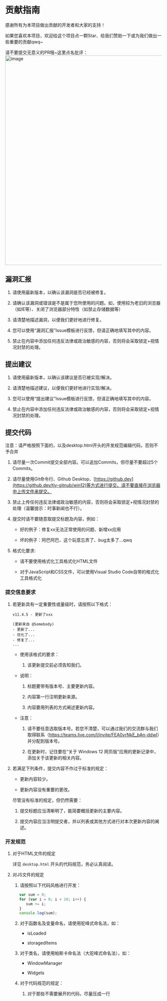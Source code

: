 # 贡献指南

感谢所有为本项目做出贡献的开发者和大家的支持！

如果您喜欢本项目，欢迎给这个项目点一颗Star、给我们赞助一下或为我们做出一些重要的贡献qwq~

请不要提交无意义的PR哦~这里点名批评：
<img width="673" alt="image" src="https://github.com/tjy-gitnub/win12/assets/121747915/2da6f2d8-369a-4ef7-a87e-7ac4ecacd78b">

## 漏洞汇报

1. 请使用最新版本，以确认该漏洞是否已经被修复。

2. 请确认该漏洞或错误是不是属于您所使用的问题。如，使用较为老旧的浏览器（如IE等）、关闭了浏览器部分特性（如禁止存储数据等）

3. 请清楚地描述漏洞，以便我们更好地进行修复。

4. 您可以使用“漏洞汇报”Issue模板进行反馈，但请正确地填写其中的内容。

5. 禁止在内容中添加任何违反法律或政治敏感的内容，否则将会采取锁定+视情况封禁的处理。

## 提出建议

1. 请使用最新版本，以确认该建议是否已被实现/解决。

2. 请清楚地描述建议，以便我们更好地进行实现/解决。

3. 您可以使用“提出建议”Issue模板进行反馈，但请正确地填写其中的内容。

4. 禁止在内容中添加任何违反法律或政治敏感的内容，否则将会采取锁定+视情况封禁的处理。

## 提交代码

注意：请严格按照下面的，以及desktop.html开头的开发规范编辑代码，否则不予合并

1. 请尽量一次Commit提交全部内容。可以追加Commits，但尽量不要超过5个Commits。

2. 请尽量使用Git命令行、Github Desktop、[https://github.dev](https://github.dev/tjy-gitnub/win12)等方式进行提交。请不要直接在浏览器中上传文件来提交。

3. 禁止上传任何违反法律或政治敏感的内容，否则将会采取锁定+视情况封禁的处理（温馨提示：时事新闻也不行）。

4. 提交时请不要随意取提交标题及内容，例如：

   - 好的例子：修复xx无法正常使用的问题、新增xx应用
  
   - 坏的例子：阿巴阿巴、这个玩意忘弄了、bug太多了...qwq

5. 格式化要求:

   - 请不要使用格式化工具格式化HTML文件

   - 对于JavaScript和CSS文件，可以使用Visual Studio Code自带的格式化工具格式化

### 提交信息要求

   1. 若更新具有一定重要性或量级时，请按照以下格式：

      ```
      v11.4.5 - 更新了xxx

      (更新来自 @Somebody)
      - 更新了...
      - 优化了...
      - 修复了...
      ...
      ```

      - 使用该格式的要求：

         1. 该更新提交前必须告知我们。

      - 说明：

         1. 标题要带有版本号、主要更新内容。

         2. 内容第一行注明更新来源。

         3. 内容要用列表的方式阐述更新内容。

      - 注意：

         1. 请不要任意选取版本号。若您不清楚，可以通过我们的交流群与我们取得联系（<https://teams.live.com/l/invite/FEA0yrNkE_bAn-ddwI>）并分配到版本号。

         2. 在更新时，记住要在“关于 Windows 12 网页版”应用的更新记录中，添加关于该更新的相关内容。

   2. 若满足下列条件，提交内容不作过于标准的规定：

      - 更新内容较少。

      - 更新内容没有重要的更改。

      尽管没有标准的规定，但仍然需要：

         1. 提交标题应当清晰明了，能简要概括更新的主要内容。

         2. 提交内容应当注明提交者，并以列表或其他方式进行对本次更新内容的阐述。

### 开发规范

1. 对于HTML文件的规定

   详见 `desktop.html` 开头的代码规范，务必认真阅读。

2. 对JS文件的规定

   1. 请按照以下代码风格进行开发：

   ```js
      var sum = 0;
      for (var i = 0; i < 10; i++) {
         sum += i;
      }
      console.log(sum);
   ```

   2. 对于函数名及变量命名，请使用驼峰式命名法，如：

      - isLoaded

      - storagedItems

   3. 对于类名，请使用帕斯卡命名法（大驼峰式命名法），如：

      - WindowManager

      - Widgets

   4. 对于代码规范的规定：

      1. 对于那些不需要展开的代码，尽量压成一行